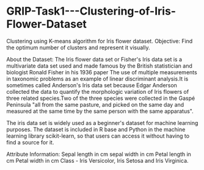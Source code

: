 # GRIP-Task1---Clustering-of-Iris-Flower-Dataset
Clustering using K-means algorithm for Iris flower dataset.
Objective: Find the optimum number of clusters and represent it visually. 

About the Dataset: The Iris flower data set or Fisher's Iris data set is a multivariate data set used and made famous by the British statistician and biologist Ronald Fisher in his 1936 paper The use of multiple measurements in taxonomic problems as an example of linear discriminant analysis.It is sometimes called Anderson's Iris data set because Edgar Anderson collected the data to quantify the morphologic variation of Iris flowers of three related species.Two of the three species were collected in the Gaspé Peninsula "all from the same pasture, and picked on the same day and measured at the same time by the same person with the same apparatus".

The iris data set is widely used as a beginner's dataset for machine learning purposes. The dataset is included in R base and Python in the machine learning library scikit-learn, so that users can access it without having to find a source for it.

Attribute Information:
Sepal length in cm
sepal width in cm
Petal length in cm
Petal width in cm
Class - Iris Versicolor, Iris Setosa and Iris Virginica.

